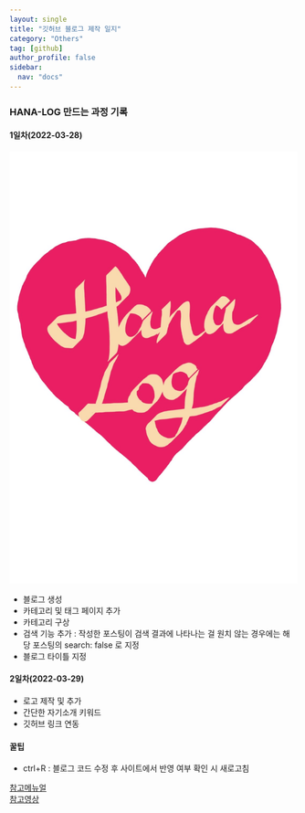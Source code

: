```yaml
---
layout: single
title: "깃허브 블로그 제작 일지"
category: "Others"
tag: [github]
author_profile: false
sidebar:
  nav: "docs"
---
```


### HANA-LOG 만드는 과정 기록

#### 1일차(2022-03-28)

![hanaloglogo](../images/2022-03-28-blogsetting/hanaloglogo.jpg)

- 블로그 생성
- 카테고리 및 태그 페이지 추가
- 카테고리 구상
- 검색 기능 추가 : 작성한 포스팅이 검색 결과에 나타나는 걸 원치 않는 경우에는 해당 포스팅의 search: false 로 지정
- 블로그 타이틀 지정

#### 2일차(2022-03-29)
- 로고 제작 및 추가
- 간단한 자기소개 키워드
- 깃허브 링크 연동

#### 꿀팁
- ctrl+R : 블로그 코드 수정 후 사이트에서 반영 여부 확인 시 새로고침

[참고메뉴얼](https://mmistakes.github.io/minimal-mistakes/docs/quick-start-guide/)  
[참고영상](https://www.youtube.com/playlist?list=PLIMb_GuNnFwfQBZQwD-vCZENL5YLDZekr)
